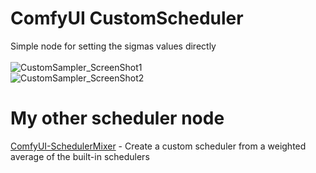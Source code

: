 # ComfyUI CustomScheduler
Simple node for setting the sigmas values directly
<BR  >
<BR  >
![CustomSampler_ScreenShot1](https://github.com/BlakeOne/ComfyUI-CustomScheduler/assets/30273164/c5c258ec-49ba-4062-a3aa-9d019d693bfd)
<BR  >
![CustomSampler_ScreenShot2](https://github.com/BlakeOne/ComfyUI-CustomScheduler/assets/30273164/0152be8b-5eb2-4d50-8659-1813adcecf44)
<BR  >
# My other scheduler node
[ComfyUI-SchedulerMixer](https://github.com/BlakeOne/ComfyUI-SchedulerMixer) - Create a custom scheduler from a weighted average of the built-in schedulers
